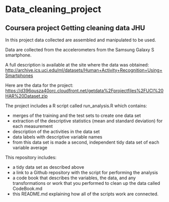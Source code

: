 # Data_cleaning_project

## Coursera project Getting cleaning data JHU

In this project data collected are assembled and manipulated to be used.

Data are collected from the accelerometers from the Samsung Galaxy S smartphone. 

A full description is available at the site where the data was obtained: http://archive.ics.uci.edu/ml/datasets/Human+Activity+Recognition+Using+Smartphones 


Here are the data for the project: https://d396qusza40orc.cloudfront.net/getdata%2Fprojectfiles%2FUCI%20HAR%20Dataset.zip  


The project includes a R script called run_analysis.R which contains:

- merges of the training and the test sets to create one data set
- extraction of the descriptive statistics (mean and standard deviation) for each measurement
- description of the activities in the data set
- data labels with descriptive variable names
- from this data set is made a second, independent tidy data set of each variable average 


This repository includes:

- a tidy data set as described above
- a link to a Github repository with the script for performing the analysis 
- a code book that describes the variables, the data, and any transformations or work that you performed to clean up the data called CodeBook.md 
- this README.md explaining how all of the scripts work are connected.




